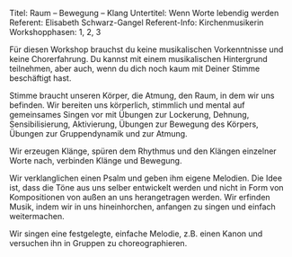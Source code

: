 Titel: Raum – Bewegung – Klang
Untertitel: Wenn Worte lebendig werden
Referent: Elisabeth Schwarz-Gangel
Referent-Info: Kirchenmusikerin
Workshopphasen: 1, 2, 3

Für diesen Workshop brauchst du keine musikalischen Vorkenntnisse und keine Chorerfahrung. Du kannst mit einem musikalischen Hintergrund teilnehmen, aber auch, wenn du dich noch kaum mit Deiner Stimme beschäftigt hast. 

Stimme braucht unseren Körper, die Atmung, den Raum, in dem wir uns befinden. Wir bereiten uns körperlich, stimmlich und mental auf gemeinsames Singen vor mit Übungen zur Lockerung, Dehnung, Sensibilisierung, Aktivierung, Übungen zur Bewegung des Körpers, Übungen zur Gruppendynamik und zur Atmung.

Wir erzeugen Klänge, spüren dem Rhythmus und den Klängen einzelner Worte nach, verbinden Klänge und Bewegung.

Wir verklanglichen einen Psalm und geben ihm eigene Melodien. Die Idee ist, dass die Töne aus uns selber entwickelt werden und nicht in Form von Kompositionen von außen an uns herangetragen werden. Wir erfinden Musik, indem wir in uns hineinhorchen, anfangen zu singen und einfach weitermachen.

Wir singen eine festgelegte, einfache Melodie, z.B. einen Kanon und versuchen ihn in Gruppen zu choreographieren.

